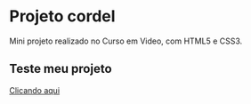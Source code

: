 # Projeto cordel
Mini projeto realizado no Curso em Video, com HTML5 e CSS3.

## Teste meu projeto

<a href="https://scnmatheus.github.io/projeto-cordel/projetinho/index.html">Clicando aqui</a>
